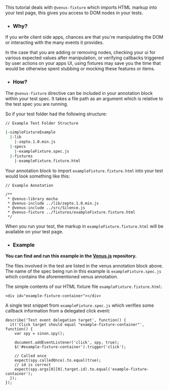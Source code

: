 This tutorial deals with `@venus-fixture` which imports HTML markup into your test page, this gives you access to DOM nodes in your tests.

* <h3>Why?</h3>

If you write client side apps, chances are that you're manipulating the DOM or interacting with the many events it provides.

In the case that you are adding or removing nodes, checking your ui for various expected values after manipulation, or verifying callbacks triggered by user actions on your apps UI, using fixtures may save you the time that would be otherwise spent stubbing or mocking these features or items.

* <h3>How?</h3>

The `@venus-fixture` directive can be included in your annotation block within your test spec.  It takes a file path as an argument which is relative to the test spec you are running.

So if your test folder had the following structure:

```bash
// Example Test Folder Structure

|-simpleFixtureExample
  |-lib
    |-zepto.1.0.min.js
  |-specs
    |-exampleFixture.spec.js
  |-fixtures
    |-exampleFixture.fixture.html

```

Your annotation block to import `exampleFixture.fixture.html` into your test would look something like this:
```code
// Example Annotation

/**
 * @venus-library mocha
 * @venus-include ../lib/zepto.1.0.min.js
 * @venus-include ../src/Silence.js
 * @venus-fixture ../fixtures/exampleFixture.fixture.html
 */

```

When you run your test, the markup in `exampleFixture.fixture.html` will be available on your test page.

* <h3>Example</h3>

<strong>You can find and run this example in the <a href="http://github.com/linkedin/venus.js">Venus.js</a> repository.</strong>

The files involved in the test are listed in the venus annotation block above.  The name of the spec being run in this example is `exampleFixture.spec.js` which contains the aforementioned venus annotation.

The simple contents of our HTML fixture file `exampleFixture.fixture.html`:
```code
<div id="example-fixture-container"></div>
```


A single test snippet from `exampleFixture.spec.js` which verifies some callback information from a delegated click event:
```code
describe('Test event delegation target', function() {
  it('Click target should equal "example-fixture-container"', function() {
    var spy = sinon.spy();

    document.addEventListener('click', spy, true);
    $('#example-fixture-container').trigger('click');

    // Called once
    expect(spy.calledOnce).to.equal(true);
    // id is correct
    expect(spy.args[0][0].target.id).to.equal('example-fixture-container');
  });
});
```
